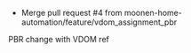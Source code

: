- Merge pull request #4 from moonen-home-automation/feature/vdom_assignment_pbr

PBR change with VDOM ref
